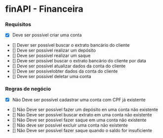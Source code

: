 # finAPI - Financeira

### Requisitos

- [x] Deve ser possível criar uma conta
- [] Dever ser possível buscar o extrato bancário do cliente
- [] Deve ser possível realizar um depósito
- [] Deve ser possível realizar um saque
- [] Deve ser possível buscar o extrato bancário do cliente por data
- [] Deve ser possível atualizar dados da conta do cliente
- [] Deve ser possívelobter dados da conta do cliente
- [] Deve ser possível deletar uma conta

### Regras de negócio

- [x] Não Deve ser possível cadastrar uma conta com CPF já existente
- [] Não Deve ser possível fazer um depósito en uma conta não existente
- [] Não Deve ser possível buscar extrato em uma conta não existente
- [] Não Deve ser possível fazer saque em uma conta não existente
- [] Não deve ser possível excluir uma conta não existente
- [] Não Deve ser possível fazer saque quando o saldo for insuficiente
